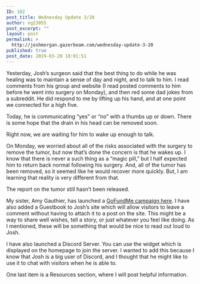 ```yaml
---
ID: 102
post_title: Wednesday Update 3/20
author: ng23055
post_excerpt: ""
layout: post
permalink: >
  http://joshmorgan.gazerbeam.com/wednesday-update-3-20
published: true
post_date: 2019-03-20 18:01:51
---
```

Yesterday, Josh’s surgeon said that the best thing to do while he was healing was to maintain a sense of day and night, and to talk to him. I read comments from his group and website (I read posted comments to him before he went into surgery on Monday), and then red some dad jokes from a subreddit. He did respond to me by lifting up his hand, and at one point we connected for a high five.

Today, he is communicating “yes” or “no” with a thumbs up or down. There is some hope that the drain in his head can be removed soon.

Right now, we are waiting for him to wake up enough to talk.

On Monday, we worried about all of the risks associated with the surgery to remove the tumor, but now that’s done the concern is that he wakes up. I know that there is never a such thing as a “magic pill,” but I half expected him to return back normal following his surgery. And, all of the tumor has been removed, so it seemed like he would recover more quickly. But, I am learning that reality is very different from that.

The report on the tumor still hasn’t been released.

My sister, Amy Gauthier, has launched a <a href="http://gf.me/u/rj79yu">GoFundMe campaign here</a>. I have also added a Guestbook to Josh’s site which will allow visitors to leave a comment without having to attach it to a post on the site. This might be a way to share well wishes, tell a story, or just whatever you feel like doing. As I mentioned, these will be something that would be nice to read out loud to Josh.

I have also launched a Discord Server. You can use the widget which is displayed on the homepage to join the server. I wanted to add this because I know that Josh is a big user of Discord, and I thought that he might like to use it to chat with visitors when he is able to.

One last item is a Resources section, where I will post helpful information.